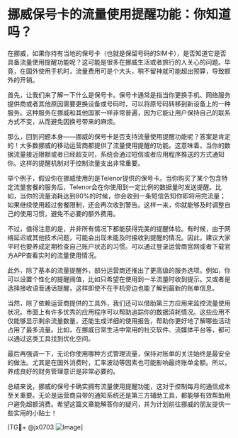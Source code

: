 # 挪威保号卡的流量使用提醒功能：你知道吗？

在挪威，如果你持有当地的保号卡（也就是保留号码的SIM卡），是否知道它是否具备流量使用提醒功能呢？这可能是很多在挪威生活或者旅行的人关心的问题。毕竟，在国外使用手机时，流量费用可是个大头，稍不留神就可能超出预算，导致额外的开销。

首先，让我们来了解一下什么是保号卡。保号卡通常是指当你更换手机、网络服务提供商或者其他原因需要更换设备或号码时，可以将原号码转移到新设备上的一种服务。这种服务在挪威和其他国家一样非常普遍，因为它能让用户保持自己的联系方式不变，从而避免因换号带来的麻烦。

那么，回到问题本身——挪威的保号卡是否支持流量使用提醒功能呢？答案是肯定的！大多数挪威的移动运营商都提供了流量使用提醒的功能。这意味着，当你的数据流量接近限额或者已经超支时，系统会通过短信或者应用程序推送的方式通知你。这样的提醒机制对于控制流量支出非常重要。

举个例子，假设你在挪威使用的是Telenor提供的保号卡。当你购买了某个包含特定流量套餐的服务后，Telenor会在你使用到一定比例的数据量时发送提醒。比如，当你的流量消耗达到80%的时候，你会收到一条短信告知你即将用完流量；如果继续使用超过套餐限制，还会再次收到警告。这样一来，你就能够及时调整自己的使用习惯，避免不必要的额外费用。

不过，值得注意的是，并非所有情况下都能获得完美的提醒体验。有时候，由于网络延迟或其他技术问题，可能会出现未能及时接收到提醒的情况。因此，建议大家平时也要养成定期检查自己账户状态的习惯。可以通过登录运营商官网或者下载官方APP查看实时的流量使用情况。

此外，除了基本的流量提醒外，部分运营商还推出了更高级的服务选项。例如，你可以设置个性化的提醒阈值，比如只希望在使用到一半流量时收到提示。又或者是选择接收语音通话提醒，这样即使不在手机旁边也能了解到最新的账单信息。

当然，除了依赖运营商提供的工具外，我们还可以借助第三方应用来监控流量使用状况。市面上有许多优秀的应用程序可以帮助追踪你的数据消耗情况。这些应用不仅能够显示剩余流量数量，还能生成详细的使用报告，帮助你更好地了解哪些活动占用了最多流量。比如，在挪威日常生活中常用的社交软件、流媒体平台等，都可以通过这类工具找到优化空间。

最后再强调一下，无论你使用哪种方式管理流量，保持对账单的关注始终是最安全的做法。尤其是在国外消费时，汇率波动等因素也可能影响最终账单金额。所以，养成良好的财务管理意识是非常必要的。

总结来说，挪威的保号卡确实拥有流量使用提醒功能，这对于控制每月的通信成本至关重要。无论是运营商自带的通知系统还是第三方辅助工具，都能够有效帮助用户避免超额消费。希望这篇文章能解答你的疑问，并为计划前往挪威的朋友提供一些实用的小贴士！

[TG💪+ @jx0703 ![Image](https://github.com/user-attachments/assets/dbca1d08-cadb-493c-b0ec-ad6f7a83f270)]